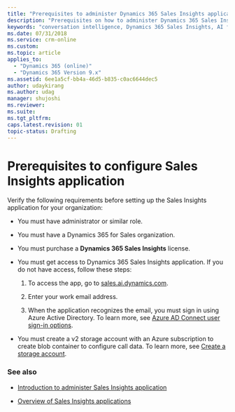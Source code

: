 ```yaml
---
title: "Prerequisites to administer Dynamics 365 Sales Insights application | MicrosoftDocs"
description: "Prerequisites on how to administer Dynamics 365 Sales Insights application"
keywords: "conversation intelligence, Dynamics 365 Sales Insights, AI for sales, Sales AI, Sales Insights"
ms.date: 07/31/2018
ms.service: crm-online
ms.custom: 
ms.topic: article
applies_to:
  - "Dynamics 365 (online)"
  - "Dynamics 365 Version 9.x"
ms.assetid: 6ee1a5cf-bb4a-46d5-b835-c0ac6644dec5
author: udaykirang
ms.author: udag
manager: shujoshi
ms.reviewer: 
ms.suite: 
ms.tgt_pltfrm: 
caps.latest.revision: 01
topic-status: Drafting
---
```


# Prerequisites to configure Sales Insights application

Verify the following requirements before setting up the Sales Insights application for your organization:

-	You must have administrator or similar role.

-	You must have a Dynamics 365 for Sales organization. 

-	You must purchase a **Dynamics 365 Sales Insights** license. 

-	You must get access to Dynamics 365 Sales Insights application. If you do not have access, follow these steps:
    
    1.	To access the app, go to [sales.ai.dynamics.com](https://sales.ai.dynamics.com/).
    
    2.	Enter your work email address.
    
    3.	When the application recognizes the email, you must sign in using Azure Active Directory. To learn more, see [Azure AD Connect user sign-in options](https://docs.microsoft.com/en-us/azure/active-directory/hybrid/plan-connect-user-signin).

-	You must create a v2 storage account with an Azure subscription to create blob container to configure call data. To learn more, see [Create a storage account](https://docs.microsoft.com/en-us/azure/storage/common/storage-quickstart-create-account?tabs=portal#create-a-storage-account-1).

### See also

- [Introduction to administer Sales Insights application](intro-admin-guide-sales-insights-app.md)

- [Overview of Sales Insights applications](dynamics365-sales-insights-app.md) 